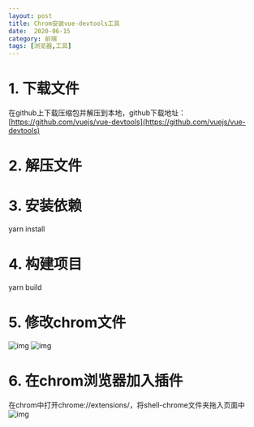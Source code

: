```yaml
---
layout: post
title: Chrom安装vue-devtools工具
date:  2020-06-15
category: 前端
tags: [浏览器,工具]
---
```

# 1. 下载文件 
在github上下载压缩包并解压到本地，github下载地址：[https://github.com/vuejs/vue-devtools](https://github.com/vuejs/vue-devtools)

# 2. 解压文件

# 3. 安装依赖
yarn install

# 4. 构建项目
yarn build

# 5. 修改chrom文件
![img](../images/vue-devtools2.jpg) 
![img](../images/vue-devtools3.png) 

# 6. 在chrom浏览器加入插件
在chrom中打开chrome://extensions/，将shell-chrome文件夹拖入页面中
![img](../images/vue-devtools4.png)  
